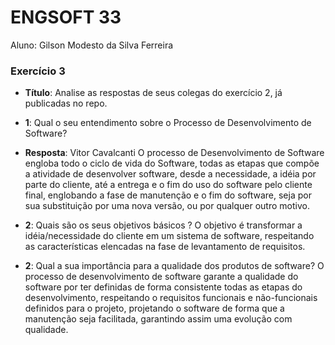 # ENGSOFT 33

Aluno: Gilson Modesto da Silva Ferreira

### Exercício 3

- **Título**: Analise as respostas de seus colegas do exercício 2, já publicadas no repo. 
- **1**: Qual o seu entendimento sobre o Processo de Desenvolvimento de Software?

- **Resposta**: Vitor Cavalcanti
O processo de Desenvolvimento de Software engloba todo o ciclo de vida do Software, todas as etapas que compõe a atividade de desenvolver software, desde a necessidade, a idéia por parte do cliente, 
até a entrega e o fim do uso do software pelo cliente final, englobando a fase de manutenção e o fim do software, seja por sua substituição por uma nova versão, ou por qualquer outro motivo. 

- **2**: Quais são os seus objetivos básicos ?
O objetivo é transformar a idéia/necessidade do cliente em um sistema de software, respeitando as características elencadas na fase de levantamento de requisitos. 

- **2**: Qual a sua importância para a qualidade dos produtos de software?
O processo de desenvolvimento de software garante a qualidade do software por ter definidas de forma consistente todas as etapas do desenvolvimento, respeitando o requisitos funcionais e 
não-funcionais definidos para o projeto, projetando o software de forma que a manutenção seja facilitada, garantindo assim uma evolução com qualidade.